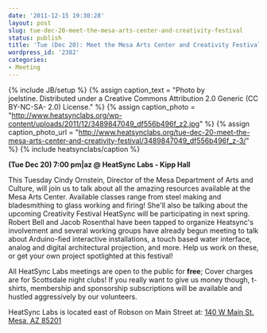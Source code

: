```yaml
---
date: '2011-12-15 19:30:28'
layout: post
slug: tue-dec-20-meet-the-mesa-arts-center-and-creativity-festival
status: publish
title: 'Tue (Dec 20): Meet the Mesa Arts Center and Creativity Festival'
wordpress_id: '2382'
categories:
- Meeting
---
```


{% include JB/setup %}
{% assign caption_text = "Photo by joelstine. Distributed under a Creative Commons Attribution 2.0 Generic (CC BY-NC-SA- 2.0) License." %}
{% assign caption_photo = "http://www.heatsynclabs.org/wp-content/uploads/2011/12/3489847049_df556b496f_z2.jpg" %}
{% assign caption_photo_url = "http://www.heatsynclabs.org/tue-dec-20-meet-the-mesa-arts-center-and-creativity-festival/3489847049_df556b496f_z-3/" %}
{% include heatsynclabs/caption %}

**(Tue Dec 20) 7:00 pm|az @ HeatSync Labs - Kipp Hall**

This Tuesday Cindy Ornstein, Director of the Mesa Department of Arts and Culture, will join us to talk about all the amazing resources available at the Mesa Arts Center. Available classes range from steel making and bladesmithing to glass working and firing! She'll also be talking about the upcoming Creativity Festival HeatSync will be participating in next spring. Robert Bell and Jacob Rosenthal have been tapped to organize Heatsync's involvement and several working groups have already begun meeting to talk about Arduino-fied interactive installations, a touch based water interface, analog and digital architectural projection, and more. Help us work on these, or get your own project spotlighted at this festival!

All HeatSync Labs meetings are open to the public for **free**; Cover charges are for Scottsdale night clubs! If you really want to give us money though, t-shirts, membership and sponsorship subscriptions will be available and hustled aggressively by our volunteers.

HeatSync Labs is located east of Robson on Main Street at:
[ 140 W Main St.
Mesa, AZ 85201](http://maps.google.com/maps?f=q&source=s_q&hl=en&geocode=&q=140+w+main+st.+mesa,+az&aq=&sll=37.0625,-95.677068&sspn=34.945679,76.464844&ie=UTF8&hq=&hnear=140+W+Main+St,+Mesa,+Arizona+85201&ll=33.415289,-111.835499&spn=0.000795,0.001167&t=h&z=20)

